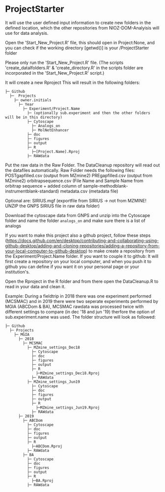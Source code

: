 # ProjectStarter

It will use the user defined input information to create new folders in the defined location, which the other repositories from NIOZ-DOM-Analyisis will use for data analysis.

Open the 'Start_New_Project.R' file, this should open in Project:None, and you can check if the working directory [getwd()] is your /ProjectStarter folder

Please only run the 'Start_New_Project.R' file. (The scripts 'create_datalfolders.R' & 'create_directory.R' in the scripts folder are incorporated in the 'Start_New_Project.R' script.)

It will create a new Rproject
This will result in the following folders:
```
├─ Github
  ├─  Projects
    ├─ owner.initials
      ├─ Year
        ├─ Experiment/Project.Name
          ├─ (optionally sub.experiment and then the other folders will be in this directory)
          ├─ Cytoscape
            ├─ Analogs_on
            ├─ MolNetEnhancer
          ├─ doc
          ├─ figures
          ├─ output
          ├─ R
            ├─[Project.Name].Rproj
          ├─ RAWdata
```

Put the raw data in the Raw Folder.
The DataCleanup repository will read out the datafiles automatically.
Raw Folder needs the following files:
POSTgapfilled.csv (output from MZmine2)
PREgapfilled.csv (output from MZmine2)
orbitrapsequence.csv (File Name and Sample Name from orbitrap sequence + added column of sample-methodblank-instrumentblank-standard)
metadata.csv (metadata file)

Optional are:
SIRIUS.mgf (exportfile from SIRIUS -> not from MZMINE! UNZIP the GNPS SIRIUS file in raw data folder)

Download the cytoscape data from GNPS and unzip into the Cytoscape folder and name the folder `analogs_on` and make sure there is a list of analogs

If you want to make this project also a github project, follow these steps (https://docs.github.com/en/desktop/contributing-and-collaborating-using-github-desktop/adding-and-cloning-repositories/adding-a-repository-from-your-local-computer-to-github-desktop) to make create a repository from the Experiment/Project.Name folder.
If you want to couple it to github: It will first create a repository on your local computer, and when you push it to github you can define if you want it on your personal page or your institution's.

Open the Rproject in the R folder and from there open the DataCleanup.R to read in your data and clean it.


Example:
During a fieldtrip in 2018 there was one experiment performed (MCSMAC) and in 2019 there were two seperate experiments performed by MGIA (ABCDom & BA), MCSMAC rawdata was processed twice with different settings to compare (in dec '18 and jun '19) therfore the option of sub.experiment.name was used.
The folder structure will look as followed:

```
├─ Github
  ├─ Projects
    ├─ MGIA
      ├─ 2018
        ├─ MCSMAC
          ├─ MZmine_settings_Dec18
            ├─ Cytoscape
            ├─ doc
            ├─ figures
            ├─ output
            ├─ R
              ├─MZmine_settings_Dec18.Rproj
            ├─ RAWdata
          ├─ MZmine_settings_Jun19
            ├─ Cytoscape
            ├─ doc
            ├─ figures
            ├─ output
            ├─ R
              ├─MZmine_settings_Jun19.Rproj
            ├─ RAWdata
      ├─ 2019
        ├─ ABCDom
          ├─ Cytoscape
          ├─ doc
          ├─ figures
          ├─ output
          ├─ R
            ├─ABCDom.Rproj
          ├─ RAWdata  
        ├─ BA
          ├─ Cytoscape
          ├─ doc
          ├─ figures
          ├─ output
          ├─ R
            ├─BA.Rproj
          ├─ RAWdata
```
